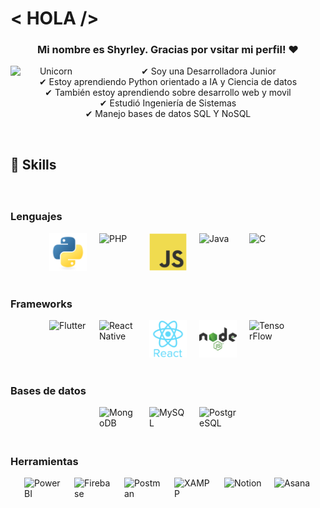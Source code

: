 <h1> < HOLA /> </h1>

<h3 align="center">Mi nombre es Shyrley. Gracias por vsitar mi perfil! ❤️ <br></h3>

<p align="center">
  
  <img align="left" width=130px alt="Unicorn" src="https://media.giphy.com/media/3ohs4BSacFKI7A717y/giphy.gif" />
  ✔ Soy una Desarrolladora Junior<br>
  ✔ Estoy aprendiendo Python orientado a IA y Ciencia de datos<br>
  ✔ También estoy aprendiendo sobre desarrollo web y movil <br>
  ✔ Estudió Ingeniería de Sistemas<br>
  ✔ Manejo bases de datos SQL Y NoSQL<br>
</p>

<br>

<div style="display: flex; flex-direction: column; gap: 20px;">
  <h2>🌟 Skills</h2>
  
  <!-- Lenguajes -->
  <div>
    <h3>Lenguajes</h3>
    <div style="display: flex; justify-content: center; flex-wrap: wrap; gap: 20px;">
      <img alt="Python" width="60px" src="https://raw.githubusercontent.com/devicons/devicon/master/icons/python/python-original.svg"/>
      <img alt="PHP" width="60px" src="https://www.vectorlogo.zone/logos/php/php-icon.svg"/>
      <img alt="JavaScript" width="60px" src="https://raw.githubusercontent.com/devicons/devicon/master/icons/javascript/javascript-original.svg"/>
      <img alt="Java" width="60px" src="https://www.vectorlogo.zone/logos/java/java-icon.svg"/>
      <img alt="C" width="60px" src="https://seeklogo.com/images/C/c-sharp-c-logo-02F17714BA-seeklogo.com.png"/>
    </div>
  </div>

  <!-- Frameworks -->
  <div>
    <h3>Frameworks</h3>
    <div style="display: flex; justify-content: center; flex-wrap: wrap; gap: 20px;">
      <img alt="Flutter" width="60px" src="https://www.vectorlogo.zone/logos/flutterio/flutterio-icon.svg"/>
      <img alt="React Native" width="60px" src="https://seeklogo.com/images/R/react-native-logo-221C671C70-seeklogo.com.png"/>
      <img alt="React" width="60px" src="https://raw.githubusercontent.com/devicons/devicon/master/icons/react/react-original-wordmark.svg"/>
      <img alt="Node.js" width="60px" src="https://raw.githubusercontent.com/devicons/devicon/master/icons/nodejs/nodejs-original-wordmark.svg"/>
      <img alt="TensorFlow" width="60px" src="https://www.vectorlogo.zone/logos/tensorflow/tensorflow-icon.svg"/>
    </div>
  </div>

  <!-- Bases de datos -->
  <div>
    <h3>Bases de datos</h3>
    <div style="display: flex; justify-content: center; flex-wrap: wrap; gap: 20px;">
      <img alt="MongoDB" width="60px" src="https://seeklogo.com/images/M/mongodb-logo-655F7D542D-seeklogo.com.png"/>
      <img alt="MySQL" width="60px" src="https://www.vectorlogo.zone/logos/mysql/mysql-icon.svg"/>
      <img alt="PostgreSQL" width="60px" src="https://seeklogo.com/images/P/postgresql-logo-5309879B58-seeklogo.com.png"/>
    </div>
  </div>

  <!-- Herramientas -->
  <div>
    <h3>Herramientas</h3>
    <div style="display: flex; justify-content: center; flex-wrap: wrap; gap: 20px;">
      <img alt="Power BI" width="60px" src="https://seeklogo.com/images/P/power-bi-icon-logo-E1B451ED39-seeklogo.com.png"/>
      <img alt="Firebase" width="60px" src="https://www.vectorlogo.zone/logos/firebase/firebase-icon.svg"/>
      <img alt="Postman" width="60px" src="https://www.vectorlogo.zone/logos/getpostman/getpostman-icon.svg"/>
      <img alt="XAMPP" width="60px" src="https://seeklogo.com/images/X/xampp-logo-1C1A9E3689-seeklogo.com.png"/>
      <img alt="Notion" width="60px" src="https://seeklogo.com/images/N/notion-icon-logo-D1D5998962-seeklogo.com.png"/>
      <img alt="Asana" width="60px" src="https://seeklogo.com/images/A/asana-logo-B759BB50CD-seeklogo.com.png"/>
    </div>
  </div>
</div>


